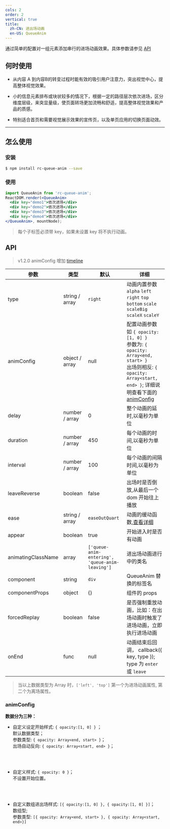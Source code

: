 ```yaml
---
cols: 2
order: 2
vertical: true
title: 
  zh-CN: 进出场动画
  en-US: QueueAnim
---
```


通过简单的配置对一组元素添加串行的进场动画效果。具体参数请参见 [API](/api/queue-anim)

## 何时使用

- 从内容 A 到内容B的转变过程时能有效的吸引用户注意力，突出视觉中心，提高整体视觉效果。

- 小的信息元素排布或块状较多的情况下，根据一定的路径层次依次进场，区分维度层级，来突显量级，使页面转场更加流畅和舒适，提高整体视觉效果和产品的质感。

- 特别适合首页和需要视觉展示效果的宣传页，以及单页应用的切换页面动效。

---

## 怎么使用
### 安装
```bash
$ npm install rc-queue-anim --save
```
### 使用
```jsx
import QueueAnim from 'rc-queue-anim';
ReactDOM.render(<QueueAnim>
  <div key="demo1">依次进场</div>
  <div key="demo2">依次进场</div>
  <div key="demo3">依次进场</div>
  <div key="demo4">依次进场</div>
</QueueAnim>, mountNode);
```
> 每个子标签必须带 key，如果未设置 key 将不执行动画。

## API

> v1.2.0 animConfig 增加 [timeline](http://react-component.github.io/queue-anim/examples/timeline.html)

|参数        |类型             |默认     |详细             |
|------------|----------------|---------|----------------|
| type       | string / array | `right` | 动画内置参数 <br/> `alpha` `left` `right` `top` `bottom` `scale` `scaleBig` `scaleX` `scaleY`|
| animConfig | object / array | null    | 配置动画参数<br/>  如 `{ opacity:[1, 0] }` <br/>参数为: `{ opacity: Array<end, start> }`<br/>出场则相反: `{ opacity: Array<start, end> }`; 详细说明查看下面的 [animConfig](#animConfig) |
| delay      | number / array | 0       | 整个动画的延时,以毫秒为单位 |
| duration   | number / array | 450     | 每个动画的时间,以毫秒为单位  |
| interval   | number / array | 100     | 每个动画的间隔时间,以毫秒为单位  |
| leaveReverse | boolean      | false   | 出场时是否倒放,从最后一个 dom 开始往上播放 |
| ease       | string / array | `easeOutQuart` | 动画的缓动函数,[查看详细](http://julian.com/research/velocity/#easing) |
| appear     | boolean        | true    | 开始进入时是否有动画    |
| animatingClassName | array | `['queue-anim-entering', 'queue-anim-leaving']` | 进出场动画进行中的类名 |
| component  | string | `div` | QueueAnim 替换的标签名 |
| componentProps | object | {} | 组件的 props |
| forcedReplay | boolean | false | 是否强制重放动画，比如：在出场动画时触发了进场动画，立即执行进场动画 |
| onEnd      | func   | null  | 动画结束后回调， callback({ key, type }); type 为 `enter` 或 `leave` |

> 当以上数据类型为 Array 时，`['left', 'top']` 第一个为进场动画属性, 第二个为离场属性。

### animConfig

**数据分为三种：**

- 自定义设定开始样式: `{ opacity:[1, 0] }` ；
<br/> 默认数据类型；
<br/>参数类型: `{ opacity: Array<end, start> }`；
<br/>出场自动反向: `{ opacity: Array<start, end> }`；
<br/>
<br/>

- 自定义样式: `{ opacity: 0 }`；
<br/> 不设置开始位置。
<br/>
<br/>


- 自定义数组进出场样式: `[{ opacity:[1, 0] }, { opacity:[1, 0] }]`；
<br/> 数组型;
<br/> 参数类型: `[{ opacity: Array<end, start> }, { opacity: Array<start, end>}]`